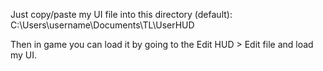Just copy/paste my UI file into this directory (default):
C:\Users\username\Documents\TL\UserHUD

Then in game you can load it by going to the Edit HUD > Edit file and load my UI.
